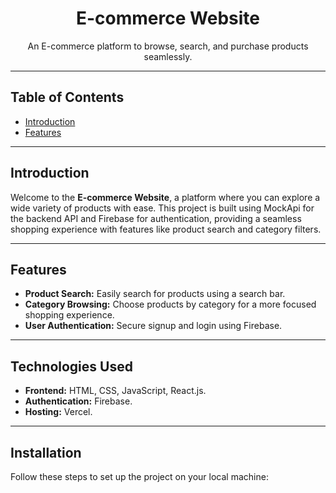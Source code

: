 <h1 align="center">E-commerce Website</h1>



<p align="center">
  An E-commerce platform to browse, search, and purchase products seamlessly.
</p>

---

## Table of Contents

- [Introduction](#introduction)
- [Features](#features)
---

## Introduction

Welcome to the **E-commerce Website**, a platform where you can explore a wide variety of products with ease. This project is built using MockApi for the backend API and Firebase for authentication, providing a seamless shopping experience with features like product search and category filters.

---

## Features

- **Product Search:** Easily search for products using a search bar.
- **Category Browsing:** Choose products by category for a more focused shopping experience.
- **User Authentication:** Secure signup and login using Firebase.

---

## Technologies Used

- **Frontend:** HTML, CSS, JavaScript, React.js.
- **Authentication:** Firebase.
- **Hosting:** Vercel.

---

## Installation

Follow these steps to set up the project on your local machine:





